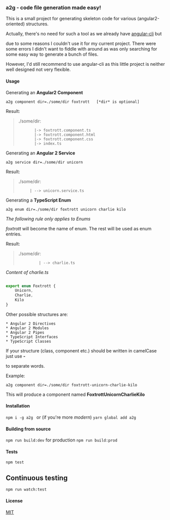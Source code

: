 ### a2g - code file generation made easy!

This is a small project for generating skeleton code for various (angular2-oriented) structures.

Actually, there's no need for such a tool as we already have [angular-cli](https://github.com/angular/angular-cli) but 

due to some reasons I couldn't use it for my current project. There were some errors I didn't want to fiddle with around as
was only searching for some easy way to generate a bunch of files.

However, I'd still recommend to use angular-cli as this little project is neither well designed not very flexible.

#### Usage

Generating an **Angular2 Component**

`
a2g component dir=./some/dir foxtrott   [*dir* is optional]
`

Result:

> ./some/dir: 
>            
>            |-> foxtrott.component.ts
>            |-> foxtrott.component.html
>            |-> foxtrott.component.css
>            |-> index.ts 

Generating an **Angular 2 Service**

`
a2g service dir=./some/dir unicorn
`


Result: 

> ./some/dir:
>   
>          | --> unicorn.service.ts



Generating a **TypeScript Enum**

`
a2g enum dir=./some/dir foxtrott unicorn charlie kilo
`  

*The following rule only applies to Enums*

*foxtrott* will become the name of enum. The rest will be used as
enum entries.


Result:
        
> ./some/dir:
>
>              | --> charlie.ts 
     

*Content of charlie.ts*

```typescript

export enum Foxtrott {
    Unicorn,
    Charlie,
    Kilo
}

```

Other possible structures are: 
    
    * Angular 2 Directives
    * Angular 2 Modules
    * Angular 2 Pipes
    * TypeScript Interfaces
    * TypeScript Classes 

If your structure (class, component etc.) should be written in camelCase just use **-** 

to separate words.

Example:

`
a2g component dir=./some/dir foxtrott-unicorn-charlie-kilo
`

This will produce a component named **FoxtrottUnicornCharlieKilo**


#### Installation

`
npm i -g a2g 
`
or (if you're more *modern*)
`
yarn global add a2g
`

#### Building from source

`
npm run build:dev
`
for production
`
npm run build:prod
`

#### Tests

`
npm test
`

## Continuous testing

`
npm run watch:test
`

#### License

[MIT](https://github.com/brakmic/a2g/blob/master/LICENSE)

